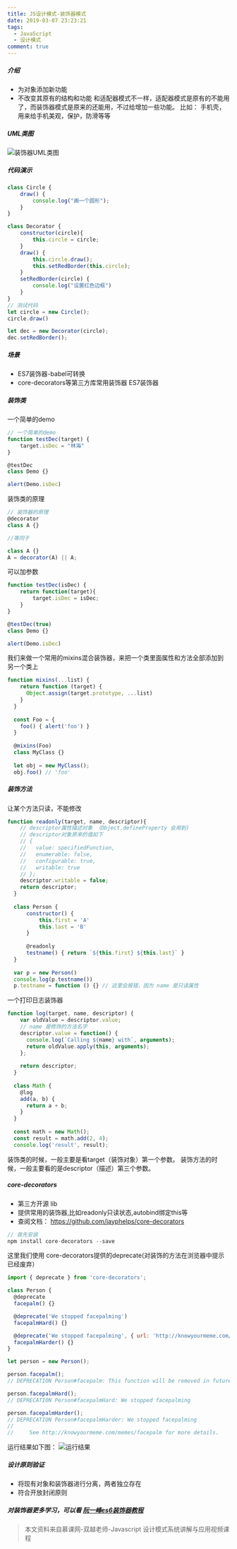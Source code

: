 ```yaml
---
title: JS设计模式-装饰器模式
date: 2019-03-07 23:23:21
tags: 
  - JavaScript
  - 设计模式
comment: true
---
```

##### 介绍
- 为对象添加新功能
- 不改变其原有的结构和功能
和适配器模式不一样，适配器模式是原有的不能用了，而装饰器模式是原来的还能用，不过给增加一些功能。
比如： 手机壳，用来给手机美观，保护，防滑等等
<!-- more -->
##### UML类图
![装饰器UML类图](https://upload-images.jianshu.io/upload_images/8878633-f22bb51e19571f66.png?imageMogr2/auto-orient/strip%7CimageView2/2/w/1240)

##### 代码演示
```javascript
class Circle {
    draw() {
        console.log("画一个圆形");
    }
}

class Decorator {
    constructor(circle){
        this.circle = circle;
    }
    draw() {
        this.circle.draw();
        this.setRedBorder(this.circle);
    }
    setRedBorder(circle) {
        console.log("设置红色边框")
    }
}
// 测试代码
let circle = new Circle();
circle.draw()

let dec = new Decorator(circle);
dec.setRedBorder();
```
##### 场景
- ES7装饰器-babel可转换
- core-decorators等第三方库常用装饰器
ES7装饰器
##### 装饰类
 一个简单的demo
```javascript
// 一个简单的demo
function testDec(target) {
    target.isDec = "林海"
}

@testDec
class Demo {}

alert(Demo.isDec)
```
装饰类的原理
```javascript
// 装饰器的原理
@decorator
class A {}

//等同于

class A {}
A = decorator(A) || A;
```
可以加参数
```javascript
function testDec(isDec) {
    return function(target){
        target.isDec = isDec;
    }
}

@testDec(true)
class Demo {}

alert(Demo.isDec)
```
我们来做一个常用的mixins混合装饰器，来把一个类里面属性和方法全部添加到另一个类上
```javascript
function mixins(...list) {
    return function (target) {
      Object.assign(target.prototype, ...list)
    }
  }
  
  const Foo = {
    foo() { alert('foo') }
  }
  
  @mixins(Foo)
  class MyClass {}
  
  let obj = new MyClass();
  obj.foo() // 'foo'
```
##### 装饰方法
让某个方法只读，不能修改
```javascript
function readonly(target, name, descriptor){
    // descriptor属性描述对象 （Object.defineProperty 会用到)
    // descriptor对象原来的值如下
    // {
    //   value: specifiedFunction,
    //   enumerable: false,
    //   configurable: true,
    //   writable: true
    // };
    descriptor.writable = false;
    return descriptor;
  }
  
  class Person {
      constructor() {
          this.first = 'A'
          this.last = 'B'
      }
  
      @readonly
      testname() { return `${this.first} ${this.last}` }
  }
  
  var p = new Person()
  console.log(p.testname())
  p.testname = function () {} // 这里会报错，因为 name 是只读属性
```
一个打印日志装饰器
```javascript
function log(target, name, descriptor) {
    var oldValue = descriptor.value;
    // name 是修饰的方法名字
    descriptor.value = function() {
      console.log(`Calling ${name} with`, arguments);
      return oldValue.apply(this, arguments);
    };
  
    return descriptor;
  }
  
  class Math {
    @log
    add(a, b) {
      return a + b;
    }
  }
  
  const math = new Math();
  const result = math.add(2, 4);
  console.log('result', result);
```
装饰类的时候，一般主要是看target（装饰对象）第一个参数。
装饰方法的时候，一般主要看的是descriptor（描述）第三个参数。
##### core-decorators 
- 第三方开源 lib
- 提供常用的装饰器,比如readonly只读状态,autobind绑定this等
- 查阅文档： https://github.com/jayphelps/core-decorators

```javascript
// 首先安装
npm install core-decorators --save
```
这里我们使用 core-decorators提供的deprecate(对装饰的方法在浏览器中提示已经废弃）

```javascript
import { deprecate } from 'core-decorators';

class Person {
  @deprecate
  facepalm() {}

  @deprecate('We stopped facepalming')
  facepalmHard() {}

  @deprecate('We stopped facepalming', { url: 'http://knowyourmeme.com/memes/facepalm' })
  facepalmHarder() {}
}

let person = new Person();

person.facepalm();
// DEPRECATION Person#facepalm: This function will be removed in future versions.

person.facepalmHard();
// DEPRECATION Person#facepalmHard: We stopped facepalming

person.facepalmHarder();
// DEPRECATION Person#facepalmHarder: We stopped facepalming
//
//     See http://knowyourmeme.com/memes/facepalm for more details.

```
运行结果如下图：
![运行结果](https://upload-images.jianshu.io/upload_images/8878633-48d0739e659f1151.png?imageMogr2/auto-orient/strip%7CimageView2/2/w/1240)
##### 设计原则验证
- 将现有对象和装饰器进行分离，两者独立存在
- 符合开放封闭原则
##### 对装饰器更多学习，可以看 [阮一峰es6装饰器教程](http://es6.ruanyifeng.com/#docs/decorator)

> 本文资料来自慕课网-双越老师-Javascript 设计模式系统讲解与应用视频课程